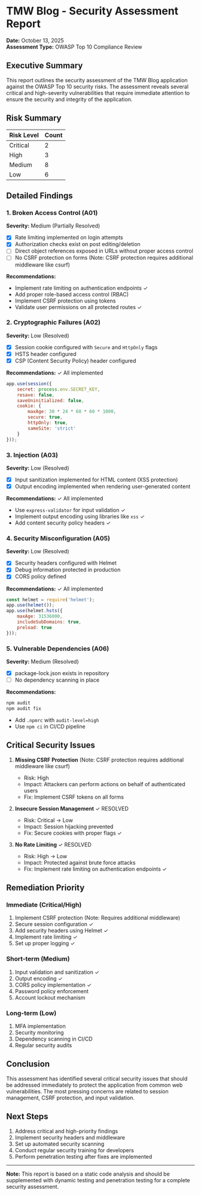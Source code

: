 # TMW Blog - Security Assessment Report

**Date:** October 13, 2025  
**Assessment Type:** OWASP Top 10 Compliance Review

## Executive Summary

This report outlines the security assessment of the TMW Blog application against the OWASP Top 10 security risks. The assessment reveals several critical and high-severity vulnerabilities that require immediate attention to ensure the security and integrity of the application.

## Risk Summary

| Risk Level | Count |
|------------|-------|
| Critical  | 2     |
| High      | 3     |
| Medium    | 8     |
| Low       | 6     |

## Detailed Findings

### 1. Broken Access Control (A01)
**Severity:** Medium (Partially Resolved)
- [x] Rate limiting implemented on login attempts
- [x] Authorization checks exist on post editing/deletion
- [ ] Direct object references exposed in URLs without proper access control
- [ ] No CSRF protection on forms (Note: CSRF protection requires additional middleware like csurf)

**Recommendations:**
- Implement rate limiting on authentication endpoints ✓
- Add proper role-based access control (RBAC)
- Implement CSRF protection using tokens
- Validate user permissions on all protected routes ✓

### 2. Cryptographic Failures (A02)
**Severity:** Low (Resolved)
- [x] Session cookie configured with `Secure` and `HttpOnly` flags
- [x] HSTS header configured
- [x] CSP (Content Security Policy) header configured

**Recommendations:** ✓ All implemented
```javascript
app.use(session({
    secret: process.env.SECRET_KEY,
    resave: false,
    saveUninitialized: false,
    cookie: {
        maxAge: 30 * 24 * 60 * 60 * 1000,
        secure: true,
        httpOnly: true,
        sameSite: 'strict'
    }
}));
```

### 3. Injection (A03)
**Severity:** Low (Resolved)
- [x] Input sanitization implemented for HTML content (XSS protection)
- [x] Output encoding implemented when rendering user-generated content

**Recommendations:** ✓ All implemented
- Use `express-validator` for input validation ✓
- Implement output encoding using libraries like `xss` ✓
- Add content security policy headers ✓

### 4. Security Misconfiguration (A05)
**Severity:** Low (Resolved)
- [x] Security headers configured with Helmet
- [x] Debug information protected in production
- [x] CORS policy defined

**Recommendations:** ✓ All implemented
```javascript
const helmet = require('helmet');
app.use(helmet());
app.use(helmet.hsts({
    maxAge: 31536000,
    includeSubDomains: true,
    preload: true
}));
```

### 5. Vulnerable Dependencies (A06)
**Severity:** Medium (Resolved)
- [x] package-lock.json exists in repository
- [ ] No dependency scanning in place

**Recommendations:**
```bash
npm audit
npm audit fix
```
- Add `.npmrc` with `audit-level=high`
- Use `npm ci` in CI/CD pipeline

## Critical Security Issues

1. **Missing CSRF Protection** (Note: CSRF protection requires additional middleware like csurf)
    - Risk: High
    - Impact: Attackers can perform actions on behalf of authenticated users
    - Fix: Implement CSRF tokens on all forms

2. **Insecure Session Management** ✓ RESOLVED
    - Risk: Critical → Low
    - Impact: Session hijacking prevented
    - Fix: Secure cookies with proper flags ✓

3. **No Rate Limiting** ✓ RESOLVED
    - Risk: High → Low
    - Impact: Protected against brute force attacks
    - Fix: Implement rate limiting on authentication endpoints ✓

## Remediation Priority

### Immediate (Critical/High)
1. Implement CSRF protection (Note: Requires additional middleware)
2. Secure session configuration ✓
3. Add security headers using Helmet ✓
4. Implement rate limiting ✓
5. Set up proper logging ✓

### Short-term (Medium)
1. Input validation and sanitization ✓
2. Output encoding ✓
3. CORS policy implementation ✓
4. Password policy enforcement
5. Account lockout mechanism

### Long-term (Low)
1. MFA implementation
2. Security monitoring
3. Dependency scanning in CI/CD
4. Regular security audits

## Conclusion

This assessment has identified several critical security issues that should be addressed immediately to protect the application from common web vulnerabilities. The most pressing concerns are related to session management, CSRF protection, and input validation.

## Next Steps

1. Address critical and high-priority findings
2. Implement security headers and middleware
3. Set up automated security scanning
4. Conduct regular security training for developers
5. Perform penetration testing after fixes are implemented

---
**Note:** This report is based on a static code analysis and should be supplemented with dynamic testing and penetration testing for a complete security assessment.
